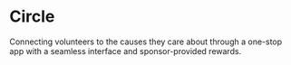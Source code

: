 # Circle
Connecting volunteers to the causes they care about through a one-stop app with a seamless interface and sponsor-provided rewards.
